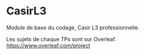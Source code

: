 # CasirL3

Module de base du codage, Casir L3 professionnelle.

Les sujets de chaque TPs sont sur Overleaf.
https://www.overleaf.com/project
